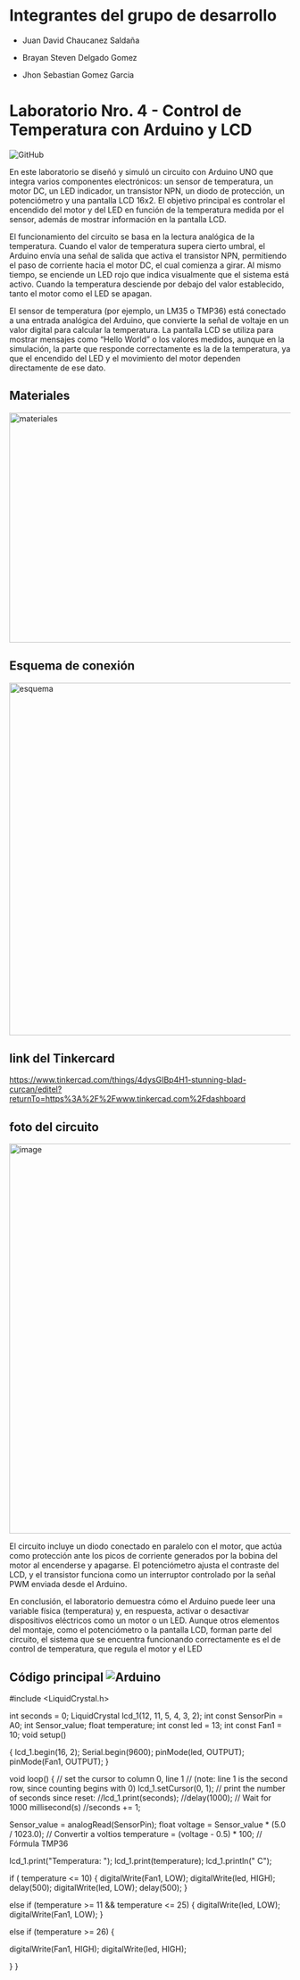 # Integrantes del grupo de desarrollo 

- Juan David Chaucanez Saldaña 

- Brayan Steven Delgado Gomez

- Jhon Sebastian Gomez Garcia 


# Laboratorio Nro. 4 - Control de Temperatura con Arduino y LCD 
![GitHub](https://img.icons8.com/material-outlined/48/000000/github.png)


En este laboratorio se diseñó y simuló un circuito con Arduino UNO que integra varios componentes electrónicos: un sensor de temperatura, un motor DC, un LED indicador, un transistor NPN, un diodo de protección, un potenciómetro y una pantalla LCD 16x2.
El objetivo principal es controlar el encendido del motor y del LED en función de la temperatura medida por el sensor, además de mostrar información en la pantalla LCD.

El funcionamiento del circuito se basa en la lectura analógica de la temperatura.
Cuando el valor de temperatura supera cierto umbral, el Arduino envía una señal de salida que activa el transistor NPN, permitiendo el paso de corriente hacia el motor DC, el cual comienza a girar.
Al mismo tiempo, se enciende un LED rojo que indica visualmente que el sistema está activo.
Cuando la temperatura desciende por debajo del valor establecido, tanto el motor como el LED se apagan.

El sensor de temperatura (por ejemplo, un LM35 o TMP36) está conectado a una entrada analógica del Arduino, que convierte la señal de voltaje en un valor digital para calcular la temperatura.
La pantalla LCD se utiliza para mostrar mensajes como “Hello World” o los valores medidos, aunque en la simulación, la parte que responde correctamente es la de la temperatura, ya que el encendido del LED y el movimiento del motor dependen directamente de ese dato.


## Materiales

<img width="1506" height="412" alt="materiales" src="https://github.com/user-attachments/assets/d9c7b763-21da-448b-8f8d-653740b309ed" />


## Esquema de conexión

<img width="806" height="632" alt="esquema" src="https://github.com/user-attachments/assets/be22ee8d-1ec1-449a-9043-1884c1bf13ea" />


## link del Tinkercard


[https://www.tinkercad.com/things/4dysGIBp4H1-stunning-blad-curcan/editel?returnTo=https%3A%2F%2Fwww.tinkercad.com%2Fdashboard ](https://www.tinkercad.com/things/4dysGIBp4H1-stunning-blad-curcan)

## foto del circuito

<img width="1142" height="699" alt="image" src="https://github.com/user-attachments/assets/2019763a-0328-4300-93a1-65b4ad320422" />

El circuito incluye un diodo conectado en paralelo con el motor, que actúa como protección ante los picos de corriente generados por la bobina del motor al encenderse y apagarse.
El potenciómetro ajusta el contraste del LCD, y el transistor funciona como un interruptor controlado por la señal PWM enviada desde el Arduino.

En conclusión, el laboratorio demuestra cómo el Arduino puede leer una variable física (temperatura) y, en respuesta, activar o desactivar dispositivos eléctricos como un motor o un LED.
Aunque otros elementos del montaje, como el potenciómetro o la pantalla LCD, forman parte del circuito, el sistema que se encuentra funcionando correctamente es el de control de temperatura, que regula el motor y el LED

## Código principal ![Arduino](https://img.icons8.com/color/48/000000/arduino.png)

#include <LiquidCrystal.h>

int seconds = 0;
LiquidCrystal lcd_1(12, 11, 5, 4, 3, 2);
int const SensorPin = A0; 
int Sensor_value;
float temperature;
int const led = 13;
int const Fan1 = 10; 
void setup()
   

{
  lcd_1.begin(16, 2); 
  Serial.begin(9600);
  pinMode(led, OUTPUT);
   pinMode(Fan1, OUTPUT);
}

void loop()
{
  // set the cursor to column 0, line 1
  // (note: line 1 is the second row, since counting begins with 0)
  lcd_1.setCursor(0, 1);
  // print the number of seconds since reset:
  //lcd_1.print(seconds);
  //delay(1000);  // Wait for 1000 millisecond(s)
  //seconds += 1;
  
  Sensor_value = analogRead(SensorPin);
  float voltage = Sensor_value * (5.0 / 1023.0);   // Convertir a voltios
  temperature = (voltage - 0.5) * 100;             // Fórmula TMP36

 lcd_1.print("Temperatura: ");
  lcd_1.print(temperature);
  lcd_1.println(" C");

  if ( temperature <= 10) {
    digitalWrite(Fan1, LOW);
	digitalWrite(led, HIGH);
    delay(500);
    digitalWrite(led, LOW);
    delay(500);
  }
  
  else if (temperature >= 11 && temperature <= 25) {
	digitalWrite(led, LOW);
        digitalWrite(Fan1, LOW);
  }
  
  else if (temperature >= 26) {

digitalWrite(Fan1, HIGH);
	digitalWrite(led, HIGH);

   
}
}

